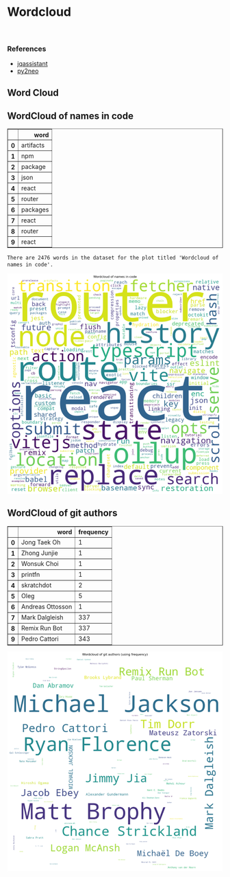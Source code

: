 # Wordcloud
<br>  

### References
- [jqassistant](https://jqassistant.org)
- [py2neo](https://py2neo.org/2021.1/)





## Word Cloud

## WordCloud of names in code




<div>
<table border="1" class="dataframe">
  <thead>
    <tr style="text-align: right;">
      <th></th>
      <th>word</th>
    </tr>
  </thead>
  <tbody>
    <tr>
      <th>0</th>
      <td>artifacts</td>
    </tr>
    <tr>
      <th>1</th>
      <td>npm</td>
    </tr>
    <tr>
      <th>2</th>
      <td>package</td>
    </tr>
    <tr>
      <th>3</th>
      <td>json</td>
    </tr>
    <tr>
      <th>4</th>
      <td>react</td>
    </tr>
    <tr>
      <th>5</th>
      <td>router</td>
    </tr>
    <tr>
      <th>6</th>
      <td>packages</td>
    </tr>
    <tr>
      <th>7</th>
      <td>react</td>
    </tr>
    <tr>
      <th>8</th>
      <td>router</td>
    </tr>
    <tr>
      <th>9</th>
      <td>react</td>
    </tr>
  </tbody>
</table>
</div>



    There are 2476 words in the dataset for the plot titled 'Wordcloud of names in code'.



    
![png](Wordcloud_files/Wordcloud_14_1.png)
    


## WordCloud of git authors




<div>
<table border="1" class="dataframe">
  <thead>
    <tr style="text-align: right;">
      <th></th>
      <th>word</th>
      <th>frequency</th>
    </tr>
  </thead>
  <tbody>
    <tr>
      <th>0</th>
      <td>Jong Taek Oh</td>
      <td>1</td>
    </tr>
    <tr>
      <th>1</th>
      <td>Zhong Junjie</td>
      <td>1</td>
    </tr>
    <tr>
      <th>2</th>
      <td>Wonsuk Choi</td>
      <td>1</td>
    </tr>
    <tr>
      <th>3</th>
      <td>printfn</td>
      <td>1</td>
    </tr>
    <tr>
      <th>4</th>
      <td>skratchdot</td>
      <td>2</td>
    </tr>
    <tr>
      <th>5</th>
      <td>Oleg</td>
      <td>5</td>
    </tr>
    <tr>
      <th>6</th>
      <td>Andreas Ottosson</td>
      <td>1</td>
    </tr>
    <tr>
      <th>7</th>
      <td>Mark Dalgleish</td>
      <td>337</td>
    </tr>
    <tr>
      <th>8</th>
      <td>Remix Run Bot</td>
      <td>337</td>
    </tr>
    <tr>
      <th>9</th>
      <td>Pedro Cattori</td>
      <td>343</td>
    </tr>
  </tbody>
</table>
</div>




    
![png](Wordcloud_files/Wordcloud_17_0.png)
    

